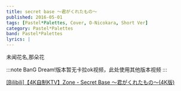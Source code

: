 ```yaml
---
title: secret base ～君がくれたもの～
published: 2016-05-01
tags: [Pastel*Palettes, Cover, O-Nicokara, Short Ver]
category: Pastel*Palettes
band: Pastel*Palettes
lyrics: |
---
```

未闻花名,那朵花

:::note
BanG Dream!版本暂无卡拉ok视频，此处使用其他版本视频
:::
<summary>
    <a href="https://www.bilibili.com/video/BV1ee4y1T7eR/">
        [Bilibili]【4K自制KTV】Zone - Secret Base ～君がくれたもの～(4K版)
    </a>
</summary>

